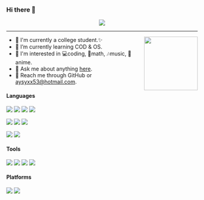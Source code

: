 ### Hi there 👋

<div align="center">
<img src="https://count.getloli.com/get/@zzyyyl?theme=gelbooru-h"/>
</div>

---

<img align="right" height="141" src="https://github-readme-stats.vercel.app/api?username=zzyyyl&theme=tokyonight&show_icons=true&count_private=true&hide_border=true">
<!-- ![](https://github-readme-stats.vercel.app/api?username=zzyyyl&theme=tokyonight&show_icons=true&count_private=true) -->

- 🐶 I'm currently a college student.✨
- 🌱 I’m currently learning COD & OS.
- 👀 I'm interested in 💻coding, 📝math, 🎶music, 🎥anime.
- 💬 Ask me about anything [here](https://github.com/zzyyyl/zzyyyl/issues).
- 📧 Reach me through GitHub or aysyxx53@hotmail.com.

#### Languages

![](https://img.shields.io/badge/C%23-239120?logo=csharp&logoColor=fff)
![](https://img.shields.io/badge/.NET-239120?logo=.NET&logoColor=fff)
![](https://img.shields.io/badge/C++20-00599C?logo=cplusplus&logoColor=fff)
![](https://img.shields.io/badge/Python3-743ea2?logo=python&logoColor=fff)

![](https://img.shields.io/badge/JavaScript-FFCC00?logo=javascript&logoColor=fff)
![](https://img.shields.io/badge/TypeScript-00599C?logo=typescript&logoColor=fff)
![](https://img.shields.io/badge/Vue3-42B883?logo=vue.js&logoColor=fff)

![](https://img.shields.io/badge/HTML5-dd3364?logo=html5&logoColor=fff)
![](https://img.shields.io/badge/Markdown-1f903d?logo=markdown&logoColor=fff)

#### Tools

![](https://img.shields.io/badge/Sublime_Text_4-424242?logo=sublimetext&logoColor=FF9800)
![](https://img.shields.io/badge/Visual%20Studio-6C4EA2?logo=visual-studio&logoColor=fff)
![](https://img.shields.io/badge/Visual%20Studio%20Code-0066B8?logo=visual-studio-code&logoColor=fff)
![](https://img.shields.io/badge/Git-E95420?logo=Git&logoColor=fff)

#### Platforms

![](https://img.shields.io/badge/Windows_11-0078D6?logo=windows&logoColor=fff)
![](https://img.shields.io/badge/Ubuntu-E95420?logo=Ubuntu&logoColor=fff)
